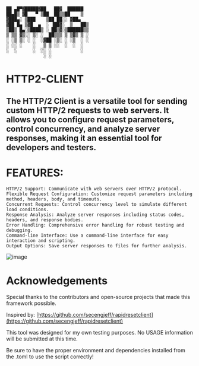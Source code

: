 
```

██ ▄█▀▓█████▓██   ██▓  ██████ 
██▄█▒ ▓█   ▀ ▒██  ██▒▒██    ▒  
▓███▄░ ▒███    ▒██ ██░░ ▓██▄   
▓██ █▄ ▒▓█  ▄  ░ ▐██▓░  ▒   ██▒
▒██▒ █▄░▒████▒ ░ ██▒▓░▒██████▒▒
▒ ▒▒ ▓▒░░ ▒░ ░  ██▒▒▒ ▒ ▒▓▒ ▒ ░
░ ░▒ ▒░ ░ ░  ░▓██ ░▒░ ░ ░▒  ░ ░
░ ░░ ░    ░   ▒ ▒ ░░  ░  ░  ░  
░  ░      ░  ░░ ░           ░  
              ░ ░ 
```

# HTTP2-CLIENT


## The HTTP/2 Client is a versatile tool for sending custom HTTP/2 requests to web servers. It allows you to configure request parameters, control concurrency, and analyze server responses, making it an essential tool for developers and testers.


#  FEATURES:

```
HTTP/2 Support: Communicate with web servers over HTTP/2 protocol.
Flexible Request Configuration: Customize request parameters including method, headers, body, and timeouts.
Concurrent Requests: Control concurrency level to simulate different load conditions.
Response Analysis: Analyze server responses including status codes, headers, and response bodies.
Error Handling: Comprehensive error handling for robust testing and debugging.
Command-line Interface: Use a command-line interface for easy interaction and scripting.
Output Options: Save server responses to files for further analysis.
```


![image](https://github.com/vVv-Keys/HTTP2-CLIENT/assets/49612041/c79579bb-6cb7-43ee-8569-12f5a70a947f)


# Acknowledgements
Special thanks to the contributors and open-source projects that made this framework possible.

Inspired by: [https://github.com/secengjeff/rapidresetclient](https://github.com/secengjeff/rapidresetclient)

This tool was designed for my own testing purposes. No USAGE information will be submitted at this time. 

Be sure to have the proper environment and dependencies installed from the .toml to use the script correctly!
